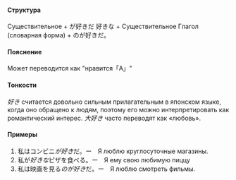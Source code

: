 #### Структура
Существительное + が好きだ
	好きな + Существительное
Глагол (словарная форма) + のが好きだ。 
#### Пояснение
Может переводится как "нравится「A」"
#### Тонкости
*好き* считается довольно сильным прилагательным в японском языке, когда оно обращено к людям, поэтому его можно интерпретировать как романтический интерес.
*大好き* часто переводят как «любовь».
#### Примеры
1. 私はコンビニ*が好き*だ。ー　Я люблю круглосуточные магазины.
2. 私が*好きな*ピザを食べる。ー　Я ему свою любимую пиццу 
3. 私は映画を見る*のが好き*だ。ー　Я люблю смотреть фильмы.